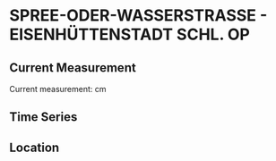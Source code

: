 # SPREE-ODER-WASSERSTRASSE - EISENHÜTTENSTADT SCHL. OP

## Current Measurement

Current measurement: <Value topic="rivers/pegel-online/SOW/EISENHÜTTENSTADT_SCHL._OP/measurementValue"/> cm

## Time Series

<TimeSeries topic="rivers/pegel-online/SOW/EISENHÜTTENSTADT_SCHL._OP/measurementValue" period="week" />

## Location

<WorldMap>
  <Marker lat="52.13216694529546" lon="14.65220874757023" labelTopic="rivers/pegel-online/SOW/EISENHÜTTENSTADT_SCHL._OP" />
</WorldMap>
